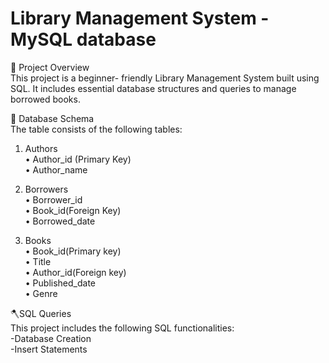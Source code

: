 # Library Management System - MySQL database

📌 Project Overview<br/>
This project is a beginner- friendly Library Management System built using SQL. It includes essential database structures and queries to manage borrowed books.<br/>

📂 Database Schema<br/>
The table consists of the following tables:

1.	Authors<br/>
•	Author_id (Primary Key)<br/>
•	Author_name<br/>

2.	Borrowers<br/>
•	Borrower_id<br/>
•	Book_id(Foreign Key)<br/>
•	Borrowed_date<br/>

3.	Books<br/>
•	Book_id(Primary key)<br/>
•	Title<br/>
•	Author_id(Foreign key)<br/>
•	Published_date<br/>
•	Genre<br/>

🪓SQL Queries<br/>
This project includes the following SQL functionalities:<br/>
-Database Creation<br/>
-Insert Statements<br/>



